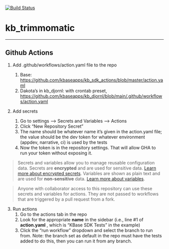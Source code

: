 [![Build Status](https://travis-ci.org/dylan/kb_trimmomatic.svg?branch=master)](https://travis-ci.org/dylan/kb_trimmomatic)

# kb_trimmomatic
---

## Github Actions
1. Add .github/workflows/action.yaml file to the repo

   1. Base: https://github.com/kbaseapps/kb_sdk_actions/blob/master/action.yaml
   2. Dakota’s in kb_djornl: with crontab preset, https://github.com/kbaseapps/kb_djornl/blob/main/.github/workflows/action.yaml 

2. Add secrets
   1. Go to settings —> Secrets and Variables —> Actions
   2. Click “New Repository Secret”
   3. The name should be whatever name it’s given in the action.yaml file; the value should be the dev token for whatever environment (appdev, narrative, ci) is used by the tests
   4. Now the token is in the repository settings. That will allow GHA to run your token without exposing it.
      
> Secrets and variables allow you to manage reusable configuration data. Secrets are **encrypted** and are used for sensitive data. [Learn more about encrypted secrets](https://docs.github.com/actions/automating-your-workflow-with-github-actions/creating-and-using-encrypted-secrets).
> Variables are shown as plain text and are used for **non-sensitive** data. [Learn more about variables](https://docs.github.com/actions/learn-github-actions/variables).

> Anyone with collaborator access to this repository can use these secrets and variables for actions. They are not passed to workflows that are triggered by a pull request from a fork.


3. Run actions
   1. Go to the actions tab in the repo
   2. Look for the appropriate **name** in the sidebar (i.e., line #1 of **action.yaml** , which is “KBase SDK Tests” in the example)
   3. Click the “run workflow” dropdown and select the branch to run from. Note: the branch set as default in the repo must have the tests added to do this, then you can run it from any branch.
